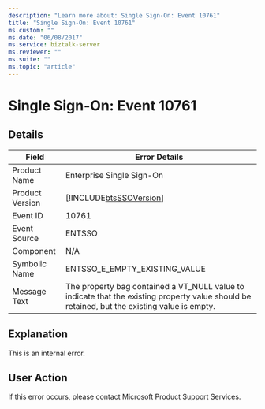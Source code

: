 ```yaml
---
description: "Learn more about: Single Sign-On: Event 10761"
title: "Single Sign-On: Event 10761"
ms.custom: ""
ms.date: "06/08/2017"
ms.service: biztalk-server
ms.reviewer: ""
ms.suite: ""
ms.topic: "article"
---
```

# Single Sign-On: Event 10761
## Details  
  
| Field | Error Details |
|-----------------|----------------------------------------------------------------------------------------------------------------------------------------------|
|  Product Name   |                                                          Enterprise Single Sign-On                                                           |
| Product Version |                                          [!INCLUDE[btsSSOVersion](../includes/btsssoversion-md.md)]                                          |
|    Event ID     |                                                                    10761                                                                     |
|  Event Source   |                                                                    ENTSSO                                                                    |
|    Component    |                                                                     N/A                                                                      |
|  Symbolic Name  |                                                        ENTSSO_E_EMPTY_EXISTING_VALUE                                                         |
|  Message Text   | The property bag contained a VT_NULL value to indicate that the existing property value should be retained, but the existing value is empty. |
  
## Explanation  
 This is an internal error.  
  
## User Action  
 If this error occurs, please contact Microsoft Product Support Services.
